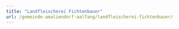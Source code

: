 ```yaml
---
title: "Landfleischerei Fichtenbauer"
url: /gemeinde-amaliendorf-aalfang/landfleischerei-fichtenbauer/
---
```

